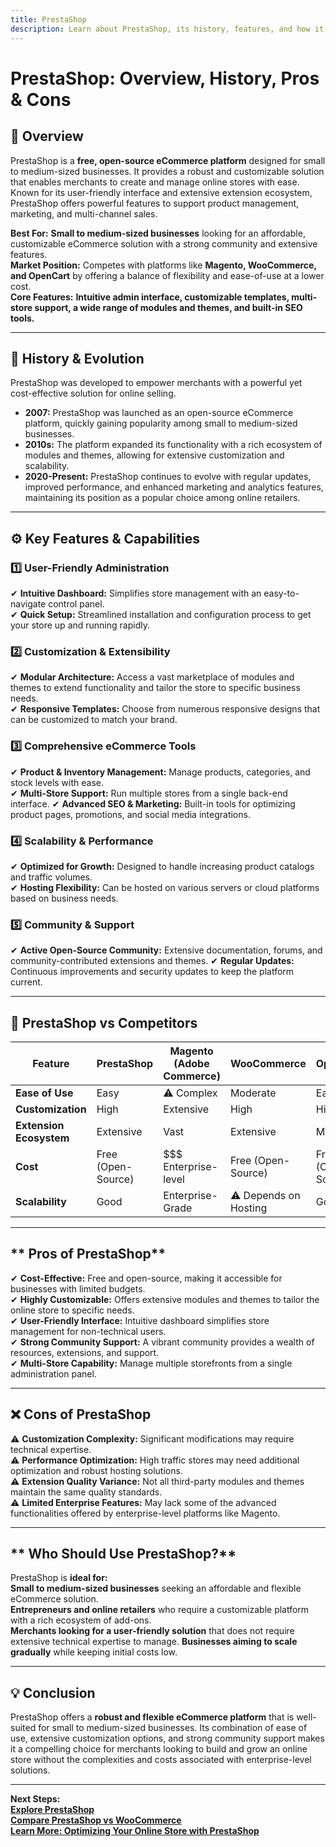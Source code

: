 ```yaml
---
title: PrestaShop
description: Learn about PrestaShop, its history, features, and how it compares to other eCommerce platforms.
---
```


# **PrestaShop: Overview, History, Pros & Cons**

## **📌 Overview**  
PrestaShop is a **free, open-source eCommerce platform** designed for small to medium-sized businesses. It provides a robust and customizable solution that enables merchants to create and manage online stores with ease. Known for its user-friendly interface and extensive extension ecosystem, PrestaShop offers powerful features to support product management, marketing, and multi-channel sales.

 **Best For:** **Small to medium-sized businesses** looking for an affordable, customizable eCommerce solution with a strong community and extensive features.  
 **Market Position:** Competes with platforms like **Magento, WooCommerce, and OpenCart** by offering a balance of flexibility and ease-of-use at a lower cost.  
 **Core Features:** **Intuitive admin interface, customizable templates, multi-store support, a wide range of modules and themes, and built-in SEO tools.**

---

## **📜 History & Evolution**  
PrestaShop was developed to empower merchants with a powerful yet cost-effective solution for online selling.

- **2007:** PrestaShop was launched as an open-source eCommerce platform, quickly gaining popularity among small to medium-sized businesses.
- **2010s:** The platform expanded its functionality with a rich ecosystem of modules and themes, allowing for extensive customization and scalability.
- **2020-Present:** PrestaShop continues to evolve with regular updates, improved performance, and enhanced marketing and analytics features, maintaining its position as a popular choice among online retailers.

---

## **⚙️ Key Features & Capabilities**

### **1️⃣ User-Friendly Administration**  
✔ **Intuitive Dashboard:** Simplifies store management with an easy-to-navigate control panel.  
✔ **Quick Setup:** Streamlined installation and configuration process to get your store up and running rapidly.

### **2️⃣ Customization & Extensibility**  
✔ **Modular Architecture:** Access a vast marketplace of modules and themes to extend functionality and tailor the store to specific business needs.  
✔ **Responsive Templates:** Choose from numerous responsive designs that can be customized to match your brand.

### **3️⃣ Comprehensive eCommerce Tools**  
✔ **Product & Inventory Management:** Manage products, categories, and stock levels with ease.  
✔ **Multi-Store Support:** Run multiple stores from a single back-end interface.
✔ **Advanced SEO & Marketing:** Built-in tools for optimizing product pages, promotions, and social media integrations.

### **4️⃣ Scalability & Performance**  
✔ **Optimized for Growth:** Designed to handle increasing product catalogs and traffic volumes.  
✔ **Hosting Flexibility:** Can be hosted on various servers or cloud platforms based on business needs.

### **5️⃣ Community & Support**  
✔ **Active Open-Source Community:** Extensive documentation, forums, and community-contributed extensions and themes.
✔ **Regular Updates:** Continuous improvements and security updates to keep the platform current.

---

## **🔄 PrestaShop vs Competitors**

| Feature                   | PrestaShop        | Magento (Adobe Commerce) | WooCommerce      | OpenCart        |
|---------------------------|-------------------|--------------------------|------------------|-----------------|
| **Ease of Use**           |  Easy           | ⚠ Complex               |  Moderate      |  Easy         |
| **Customization**         |  High           |  Extensive             |  High          |  High         |
| **Extension Ecosystem**   |  Extensive      |  Vast                  |  Extensive     |  Moderate     |
| **Cost**                  |  Free (Open-Source) | $$$ Enterprise-level   |  Free (Open-Source) |  Free (Open-Source) |
| **Scalability**           |  Good           |  Enterprise-Grade      | ⚠ Depends on Hosting |  Good       |

---

## ** Pros of PrestaShop**  
✔ **Cost-Effective:** Free and open-source, making it accessible for businesses with limited budgets.  
✔ **Highly Customizable:** Offers extensive modules and themes to tailor the online store to specific needs.  
✔ **User-Friendly Interface:** Intuitive dashboard simplifies store management for non-technical users.  
✔ **Strong Community Support:** A vibrant community provides a wealth of resources, extensions, and support.  
✔ **Multi-Store Capability:** Manage multiple storefronts from a single administration panel.

---

## **❌ Cons of PrestaShop**  
⚠ **Customization Complexity:** Significant modifications may require technical expertise.  
⚠ **Performance Optimization:** High traffic stores may need additional optimization and robust hosting solutions.  
⚠ **Extension Quality Variance:** Not all third-party modules and themes maintain the same quality standards.  
⚠ **Limited Enterprise Features:** May lack some of the advanced functionalities offered by enterprise-level platforms like Magento.

---

## ** Who Should Use PrestaShop?**  
PrestaShop is **ideal for:**  
 **Small to medium-sized businesses** seeking an affordable and flexible eCommerce solution.  
 **Entrepreneurs and online retailers** who require a customizable platform with a rich ecosystem of add-ons.  
 **Merchants looking for a user-friendly solution** that does not require extensive technical expertise to manage.
 **Businesses aiming to scale gradually** while keeping initial costs low.

---

## **💡 Conclusion**  
PrestaShop offers a **robust and flexible eCommerce platform** that is well-suited for small to medium-sized businesses. Its combination of ease of use, extensive customization options, and strong community support makes it a compelling choice for merchants looking to build and grow an online store without the complexities and costs associated with enterprise-level solutions.

---

 **Next Steps:**  
 **[Explore PrestaShop](https://www.prestashop.com/)**  
 **[Compare PrestaShop vs WooCommerce](#)**  
 **[Learn More: Optimizing Your Online Store with PrestaShop](#)**
